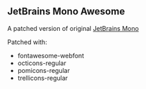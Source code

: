 ## JetBrains Mono Awesome
A patched version of original [JetBrains Mono](https://github.com/JetBrains/JetBrainsMono)

Patched with:
- fontawesome-webfont
- octicons-regular
- pomicons-regular
- trellicons-regular

